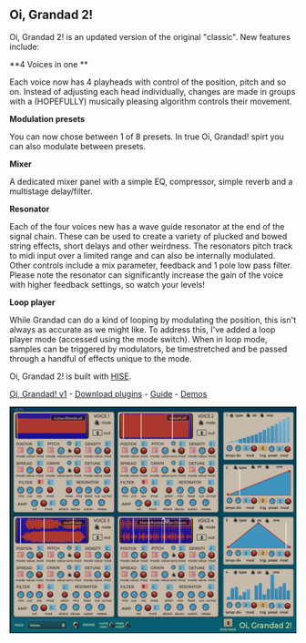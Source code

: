 ## ********Oi, Grandad 2!********

Oi, Grandad 2! is an updated version of the original "classic". New features include:

 **4 Voices in one **

Each voice now has 4 playheads with control of the position, pitch and so on. Instead of adjusting each head individually, changes are made in groups with a (HOPEFULLY) musically pleasing algorithm controls their movement.

 **Modulation presets**
 
You can now chose between 1 of 8 presets. In true Oi, Grandad! spirt you can also modulate between presets.

 **Mixer**

A dedicated mixer panel with a simple EQ, compressor, simple reverb and a multistage delay/filter.

 **Resonator**
 
Each of the four voices new has a wave guide resonator at the end of the signal chain. These can be used to create a variety of plucked and bowed string effects, short delays and other weirdness. The resonators pitch track to midi input over a limited range and can also be internally modulated. Other controls include a mix parameter, feedback and 1 pole low pass filter. Please note the resonator can significantly increase the gain of the voice with higher feedback settings, so watch your levels!

 **Loop player**

While Grandad can do a kind of looping by modulating the position, this isn't always as accurate as we might like. To address this, I've added a loop player mode (accessed using the mode switch). When in loop mode, samples can be triggered by modulators, be timestretched and be passed through a handful of effects unique to the mode.

Oi, Grandad 2! is built with [HISE](http://hise.audio).

[Oi, Grandad! v1](https://github.com/publicsamples/Oi-Grandad/) - [Download plugins](https://github.com/publicsamples/Oi-Grandad-2/releases) - [Guide](https://github.com/publicsamples/Oi-Grandad/wiki/Oi,-Grandad!-Quick-Guide) - [Demos](https://www.youtube.com/playlist?list=PL8Rp79UJ5uBC-SntUW93i3953yPq0DeSF)

![Oi, Grandad! ](https://github.com/publicsamples/Oi-Grandad-2/blob/main/oigrandad2.png?raw=true)


